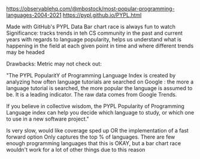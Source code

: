 https://observablehq.com/@mbostock/most-popular-programming-languages-2004-2021
https://pypl.github.io/PYPL.html

Made with GitHub's PYPL Data
Bar chart race is always fun to watch
Significance: tracks trends in teh CS community in the past and current years with regards to language popularity, helps us understand what is happening in the field at each given point in time and where different trends may be headed

Drawbacks:
Metric may not check out:

"The PYPL PopularitY of Programming Language Index is created by analyzing how often language tutorials are searched on Google : the more a language tutorial is searched, the more popular the language is assumed to be. It is a leading indicator. The raw data comes from Google Trends.

If you believe in collective wisdom, the PYPL Popularity of Programming Language index can help you decide which language to study, or which one to use in a new software project."

Is very slow, would like coverage sped up OR the implementation of a fast forward option
Only captures the top % of languages. There are few enough programming languages that this is OKAY, but a bar chart race wouldn't work for a lot of other things due to this reason
